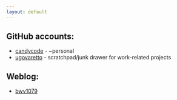 ```yaml
---
layout: default
---
```


GitHub accounts:
---------------

* [candycode](https://github.com/candycode?tab=repositories) - ~personal  
* [ugovaretto](http://github.com/ugovaretto?tab=repositories) - scratchpad/junk drawer for work-related projects 

Weblog:
------

* [bwv1079](http://bwv1079.wordpress.com)


